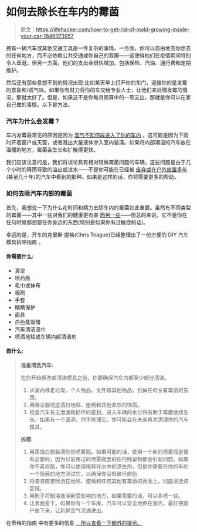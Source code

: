 # 如何去除长在车内的霉菌

> 原文：<https://lifehacker.com/how-to-get-rid-of-mold-growing-inside-your-car-1846073957>

拥有一辆汽车或其他交通工具是一件复杂的事情。一方面，你可以自由地去你想去的任何地方，而不必依赖公共交通或你自己的双脚——这使得他们在疫情期间特别令人垂涎。但另一方面，他们的支出会很快增加，包括保险、汽油、通行费和定期维护。



然后还有那些意想不到的情况出现:比如某天早上打开你的车门，迎接你的是发霉的景象和/或气味。如果你有财力将你的车交给专业人士，让他们来处理发霉的情况，那就太好了。但是，如果这不是你每月预算中的一项支出，那就是你可以在家自己做的事情。以下是方法。

### 汽车为什么会发霉？

车内发霉最常见的原因是因为 [湿气不知何故进入了你的车内](https://www.autoguide.com/auto-news/2016/11/have-mold-in-your-car-here-s-how-to-get-rid-of-it.html#:~:text=The%20main%20cause%20of%20mold,some%20liquid%20on%20the%20floor.&text=This%20will%20help%20dry%20and,t%20grow%20in%20dry%20conditions.) 。这可能是因为下雨时开着窗户或天窗，或者溅出大量液体渗入室内装潢。如果将内部潮湿的汽车放在温暖的地方，霉菌会生长和扩散得更快。

我们应该注意的是，我们将谈论具有相对轻微霉菌问题的车辆，这些问题是由于几个小时的降雨导致的溢出或进水——不是你可能在已经被 [废弃或在户外放置多年](https://www.autoguide.com/auto-news/2016/11/have-mold-in-your-car-here-s-how-to-get-rid-of-it.html#:~:text=The%20main%20cause%20of%20mold,some%20liquid%20on%20the%20floor.&text=This%20will%20help%20dry%20and,t%20grow%20in%20dry%20conditions.) (甚至几十年)的汽车中看到的那种。如果是这样的话，你将需要更多的帮助。

### 如何去除汽车内部的霉菌

首先，我想说一下为什么花时间和精力去除车内的霉菌如此重要。虽然有不同类型的霉菌——其中一些对我们的健康更有害 [而另一些](https://www.cdc.gov/mold/faqs.htm)——但总的来说，它不是你在任何时候都想要在你身边的东西(特别是如果你有过敏症的话)。

幸运的是，开车的克里斯·提格(Chris Teague)已经整理出了一份方便的 DIY 汽车模具拆除指南 。

#### 你需要什么:

*   真空
*   喷药瓶
*   毛巾或抹布
*   板刷
*   手套
*   眼睛保护
*   面具
*   白色蒸馏醋
*   汽车清洁湿巾
*   喷洒地毯或车辆内部清洁剂

#### 做什么:

> **准备清洗汽车:**
> 
> 在你开始擦洗或清洁模具之前，你要确保汽车内部至少部分清洁。
> 
> 1.  从室内移走垃圾、个人物品、文件和其他物品。扔掉任何长有霉菌的东西。
> 2.  用吸尘器彻底清扫地毯、座椅和其他柔软的饰面。
> 3.  检查汽车有无泄漏和损坏的密封。进入车辆的水分将有助于霉菌继续生长。如果有一个漏洞，你不修理它，你可能会在未来再次清理你的汽车模具。
> 
> **拆模:**
> 
> 1.  用蒸馏白醋装满你的喷雾瓶。如果可能的话，使用一个新的喷雾瓶是很有必要的，因为以前用过的喷雾瓶里的任何残留物都会引起问题。如果你不喜欢醋，你可以使用稀释在水中的漂白剂，但是你需要在你的车的一个隐蔽的地方测试它，以确保你没有破坏颜色
> 2.  将溶液直接喷洒在地毯、座椅和任何其他有霉菌的表面上。彻底浸透该区域。
> 3.  用刷子将醋溶液涂到受影响的地方，如果需要的话，可以多喷一些。
> 4.  让表面变干。如果你有一个车库，汽车可以安全地停在室内，最好把窗户放下来，让新鲜空气流通进出。

在蒂格的指南 中有更多的信息 [，所以查看一下额外的提示。](https://www.thedrive.com/cleaning-detailing/38252/how-to-get-rid-of-mold-in-car)